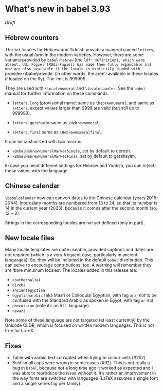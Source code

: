 
# What's new in babel 3.93

*Draft*

## Hebrew counters

The `ini` locales for Hebrew and Yiddish provide a numeral named
`letters`, with the usual form in the modern varieties. However, there
are some variants provided by `babel-hebrew` (the `ldf' definition),
which were absent. Udi Fogiel (@Udi-Fogiel) has made them fully
expandable and now are also available if the locale is explicitly loaded
with `provide` or `\babelprovide` (in other words, the aren’t available
in these locales if loaded on the fly). The limit is 999999.

They are used with `\localenumeral` and `\localecounter`. See the
`babel` manual for further information on these commands.

* `letters.long` [provisional name] same as `\hebrewnumeral`, and same
  as `letters`, except values larger than 9999 are valid (but still up
  to 999999).

* `letters.gershayim` same as `\Hebrewnumeral`.

* `letters.final` same as `\Hebrewnumeralfinal`.

It can be customized with two macros:
* `\BabelHebrewNumeralMarkerSingle`, set by default to geresh.
* `\BabelHebrewNumeralMarkerFinal`, set by default to gershayim.

In case you need different settings for Hebrew and Yiddish, you can
re(set) these values with the language.

## Chinese calendar

`\babelcalendar` now can convert dates to the Chinese calendar (years
2015-2044). Intercalary months are numbered from 13 to 24, so that its
number is 14 in the current year (2023), because it comes after the
second month (so, 12 + 2).

Strings in the corresponding locales are not yet defined (only in part).
  
## New locale files

Many locale templates are quite useable, provided captions and dates
are not required (which is a very frequent case, particularly in
ancient languages). So, they will be included in the default `babel`
distribution. This can serve to encourage contributions, too. A warning
will remember they are ‘bare minumum locales’. The locales added in
this release are:

* `southernaltai`
* `divehi`
* `ancientegyptian`
* `egyptianarabic` (aka Masri or Colloquial Egyptian, with tag `arz`,
  not to be confused with the Standard Arabic as spoken in Egypt, with
  tag `ar-EG`).
* `phoenician` (note it’s an RTL language)
* `newari`

Note some of these language are not targeted (at least currently) by
the Unicode CLDR, which is focused on written modern languages. This is
not true for LaTeX.

## Fixes

* Table with arabic text corrupted when trying to colour cells (#252).
* Bold small caps were wrong in some cases (#92). This is not really a
  bug in `babel`, because not a long time ago it worked as expected
  and I was able to reproduce the issue without it. It’s rather an
  improvement in the way fonts are switched with languages (LaTeX
  assumes a single font and a single series tag per family).